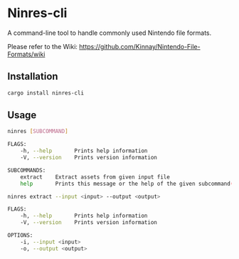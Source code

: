 # Ninres-cli

A command-line tool to handle commonly used Nintendo file formats.

Please refer to the Wiki:
https://github.com/Kinnay/Nintendo-File-Formats/wiki

## Installation

```bash
cargo install ninres-cli
```

## Usage

```bash
ninres [SUBCOMMAND]

FLAGS:
    -h, --help       Prints help information
    -V, --version    Prints version information

SUBCOMMANDS:
    extract    Extract assets from given input file
    help       Prints this message or the help of the given subcommand(s)
```

```bash
ninres extract --input <input> --output <output>

FLAGS:
    -h, --help       Prints help information
    -V, --version    Prints version information

OPTIONS:
    -i, --input <input>
    -o, --output <output>
```
